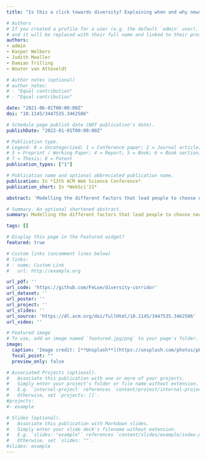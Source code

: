 ```yaml
---
title: "Is this a click towards diversity? Explaining when and why news users make diverse choices."

# Authors
# If you created a profile for a user (e.g. the default `admin` user), write the username (folder name) here 
# and it will be replaced with their full name and linked to their profile.
authors:
- admin
- Kasper Welbers
- Judith Moeller
- Damian Trilling
- Wouter van Atteveldt

# Author notes (optional)
# author_notes:
# - "Equal contribution"
# - "Equal contribution"

date: "2021-06-01T00:00:00Z"
doi: "10.1145/3447535.3462506"

# Schedule page publish date (NOT publication's date).
publishDate: "2022-01-01T00:00:00Z"

# Publication type.
# Legend: 0 = Uncategorized; 1 = Conference paper; 2 = Journal article;
# 3 = Preprint / Working Paper; 4 = Report; 5 = Book; 6 = Book section;
# 7 = Thesis; 8 = Patent
publication_types: ["1"]

# Publication name and optional abbreviated publication name.
publication: In *13th ACM Web Science Conference*
publication_short: In *WebSci'21*

abstract: 'Modelling the different factors that lead people to choose news articles is one of the key challenges for understanding the diversity of news diets – as a news diet is the result of a series of decisions for certain articles over others, a sequence of choices that was made by the individual consumer. This study sheds light on the interplay between content-related (past behavior, habits, preferences) and situational factors (positioning, saturation, control). The latter could offer possibilities to promote more unexpected news encounters that diverge from past news consumption. To test this, a Python-based web application for interactively testing different forms of news personalization over time was used. 247 respondents used the system over a two-week period, in total making almost 23,000 choices. Our results show that: (1) Selections are influenced by a strong positioning effect that follows a reading pattern (left-right, up-down). This effect is stable across devices, topics, and preferences. (2) How much control people are given influences the length and the amount of different sessions (personalization leads to fewer and shorter sessions). (3) With high control, the diversity of preferences influenced the diversity of selected news more, possibly widening gaps between diversity-seeking and -averse users. (4) How often a topic was chosen in the last hour negatively impacts whether it gets chosen again, showing saturation effects. (5) Clicks on sports and economic articles can be explained by preferences, but not past behavior; for political news the opposite is found. (6) There is no significant correlation between the actual diversity (presented or selected topics) and the topic diversity perceived by the users – in spite of clear differences in actual diversity between the groups. From this we can conclude the importance of situational factors in modelling news selection and their potential to narrow or widen the diversity corridor. In sum, our results contribute to a better understanding of the interaction of news recommender systems and humans and how this shapes which news articles get chosen.'

# Summary. An optional shortened abstract.
summary: Modelling the different factors that lead people to choose news articles is one of the key challenges for understanding the diversity of news diets.

tags: []

# Display this page in the Featured widget?
featured: true

# Custom links (uncomment lines below)
# links:
# - name: Custom Link
#   url: http://example.org

url_pdf: ''
url_code: 'https://github.com/FeLoe/diversity-corridor'
url_dataset: ''
url_poster: ''
url_project: ''
url_slides: ''
url_source: 'https://dl.acm.org/doi/fullHtml/10.1145/3447535.3462506'
url_video: ''

# Featured image
# To use, add an image named `featured.jpg/png` to your page's folder. 
image:
  caption: 'Image credit: [**Unsplash**](https://unsplash.com/photos/pLCdAaMFLTE)'
  focal_point: ""
  preview_only: false

# Associated Projects (optional).
#   Associate this publication with one or more of your projects.
#   Simply enter your project's folder or file name without extension.
#   E.g. `internal-project` references `content/project/internal-project/index.md`.
#   Otherwise, set `projects: []`.
#projects:
#- example

# Slides (optional).
#   Associate this publication with Markdown slides.
#   Simply enter your slide deck's filename without extension.
#   E.g. `slides: "example"` references `content/slides/example/index.md`.
#   Otherwise, set `slides: ""`.
#slides: example
---
```

